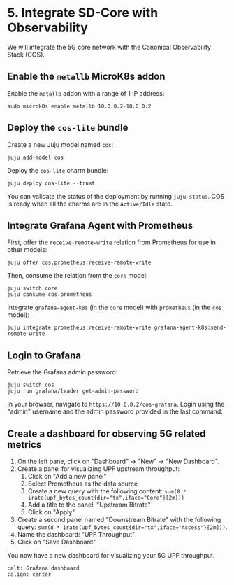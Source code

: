 # 5. Integrate SD-Core with Observability

We will integrate the 5G core network with the Canonical Observability Stack (COS).

## Enable the `metallb` MicroK8s addon

Enable the `metallb` addon with a range of 1 IP address:

```console
sudo microk8s enable metallb 10.0.0.2-10.0.0.2
```

## Deploy the `cos-lite` bundle

Create a new Juju model named `cos`:

```console
juju add-model cos
```

Deploy the `cos-lite` charm bundle:

```console
juju deploy cos-lite --trust
```

You can validate the status of the deployment by running `juju status`. COS is ready when all the 
charms are in the `Active/Idle` state.

## Integrate Grafana Agent with Prometheus

First, offer the `receive-remote-write` relation from Prometheus for use in other models:

```console
juju offer cos.prometheus:receive-remote-write
```

Then, consume the relation from the `core` model:

```console
juju switch core
juju consume cos.prometheus
```

Integrate `grafana-agent-k8s` (in the `core` model) with `prometheus` (in the `cos` model):

```console
juju integrate prometheus:receive-remote-write grafana-agent-k8s:send-remote-write
```

## Login to Grafana

Retrieve the Grafana admin password:

```console
juju switch cos
juju run grafana/leader get-admin-password
```

In your browser, navigate to `https://10.0.0.2/cos-grafana`. Login using the "admin" username
and the admin password provided in the last command. 

## Create a dashboard for observing 5G related metrics

1. On the left pane, click on "Dashboard" -> "New" -> "New Dashboard".
2. Create a panel for visualizing UPF upstream throughput:
    1. Click on "Add a new panel"
    2. Select Prometheus as the data source
    3. Create a new query with the following content: `sum(8 * irate(upf_bytes_count{dir="tx",iface="Core"}[2m]))`
    4. Add a title to the panel: "Upstream Bitrate"
    5. Click on "Apply"
3. Create a second panel named "Downstream Bitrate" with the following query: `sum(8 * irate(upf_bytes_count{dir="tx",iface="Access"}[2m]))`.
4. Name the dashboard: "UPF Throughput"
5. Click on "Save Dashboard"

You now have a new dashboard for visualizing your 5G UPF throughput.

```{image} ../images/grafana_upf_dashboard_sim_before.png
:alt: Grafana dashboard
:align: center
```
